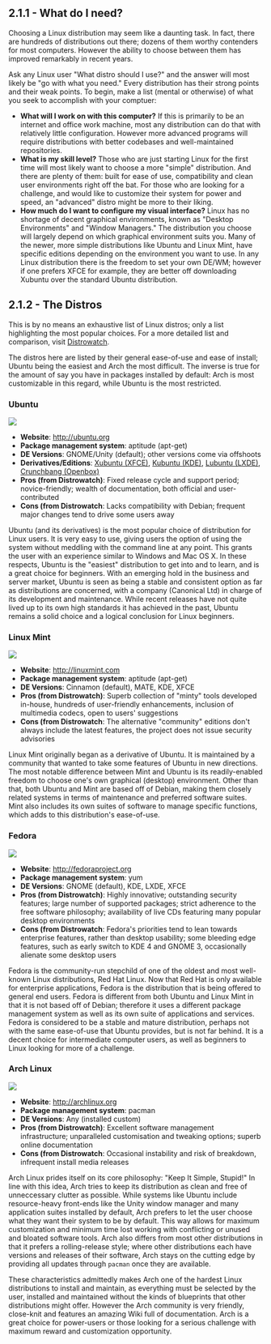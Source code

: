 ## 2.1.1 - What do I need?

Choosing a Linux distribution may seem like a daunting task. In fact, there are hundreds of distributions out there; dozens of them worthy contenders for most computers. However the ability to choose between them has improved remarkably in recent years.

Ask any Linux user "What distro should I use?" and the answer will most likely be "go with what you need." Every distribution has their strong points and their weak points. To begin, make a list (mental or otherwise) of what you seek to accomplish with your comptuer:

*   **What will I work on with this computer?** If this is primarily to be an internet and office work machine, most any distribution can do that with relatively little configuration. However more advanced programs will require distributions with better codebases and well-maintained repositories.
*   **What is my skill level?** Those who are just starting Linux for the first time will most likely want to choose a more "simple" distribution. And there are plenty of them: built for ease of use, compatibility and clean user environments right off the bat. For those who are looking for a challenge, and would like to customize their system for power and speed, an "advanced" distro might be more to their liking.
*   **How much do I want to configure my visual interface?** Linux has no shortage of decent graphical environments, known as "Desktop Environments" and "Window Managers." The distribution you choose will largely depend on which graphical environment suits you. Many of the newer, more simple distributions like Ubuntu and Linux Mint, have specific editions depending on the environment you want to use. In any Linux distribution there is the freedom to set your own DE/WM; however if one prefers XFCE for example, they are better off downloading Xubuntu over the standard Ubuntu distribution.

  
## 2.1.2 - The Distros

This is by no means an exhaustive list of Linux distros; only a list highlighting the most popular choices. For a more detailed list and comparison, visit [Distrowatch][1].

The distros here are listed by their general ease-of-use and ease of install; Ubuntu being the easiest and Arch the most difficult. The inverse is true for the amount of say you have in packages installed by default: Arch is most customizable in this regard, while Ubuntu is the most restricted.

### Ubuntu

![][2] 
*   **Website**: <http://ubuntu.org>
*   **Package management system**: aptitude (apt-get)
*   **DE Versions**: GNOME/Unity (default); other versions come via offshoots
*   **Derivatives/Editions**: [Xubuntu (XFCE)][3], [Kubuntu (KDE)][4], [Lubuntu (LXDE)][5], [Crunchbang (Openbox)][6]
*   **Pros (from Distrowatch)**: Fixed release cycle and support period; novice-friendly; wealth of documentation, both official and user-contributed
*   **Cons (from Distrowatch**: Lacks compatibility with Debian; frequent major changes tend to drive some users away

Ubuntu (and its derivatives) is the most popular choice of distribution for Linux users. It is very easy to use, giving users the option of using the system without meddling with the command line at any point. This grants the user with an experience similar to Windows and Mac OS X. In these respects, Ubuntu is the "easiest" distribution to get into and to learn, and is a great choice for beginners. With an emerging hold in the business and server market, Ubuntu is seen as being a stable and consistent option as far as distributions are concerned, with a company (Canonical Ltd) in charge of its development and maintenance. While recent releases have not quite lived up to its own high standards it has achieved in the past, Ubuntu remains a solid choice and a logical conclusion for Linux beginners.

### Linux Mint

![][7] 
*   **Website**: <http://linuxmint.com>
*   **Package management system**: aptitude (apt-get)
*   **DE Versions**: Cinnamon (default), MATE, KDE, XFCE
*   **Pros (from Distrowatch)**: Superb collection of "minty" tools developed in-house, hundreds of user-friendly enhancements, inclusion of multimedia codecs, open to users' suggestions
*   **Cons (from Distrowatch**: The alternative "community" editions don't always include the latest features, the project does not issue security advisories

Linux Mint originally began as a derivative of Ubuntu. It is maintained by a community that wanted to take some features of Ubuntu in new directions. The most notable difference between Mint and Ubuntu is its readily-enabled freedom to choose one's own graphical (desktop) environment. Other than that, both Ubuntu and Mint are based off of Debian, making them closely related systems in terms of maintenance and preferred software suites. Mint also includes its own suites of software to manage specific functions, which adds to this distribution's ease-of-use.

### Fedora

![][8] 
*   **Website**: <http://fedoraproject.org>
*   **Package management system**: yum
*   **DE Versions**: GNOME (default), KDE, LXDE, XFCE
*   **Pros (from Distrowatch)**: Highly innovative; outstanding security features; large number of supported packages; strict adherence to the free software philosophy; availability of live CDs featuring many popular desktop environments
*   **Cons (from Distrowatch**: Fedora's priorities tend to lean towards enterprise features, rather than desktop usability; some bleeding edge features, such as early switch to KDE 4 and GNOME 3, occasionally alienate some desktop users

Fedora is the community-run stepchild of one of the oldest and most well-known Linux distributions, Red Hat Linux. Now that Red Hat is only available for enterprise applications, Fedora is the distribution that is being offered to general end users. Fedora is different from both Ubuntu and Linux Mint in that it is not based off of Debian; therefore it uses a different package management system as well as its own suite of applications and services. Fedora is considered to be a stable and mature distribution, perhaps not with the same ease-of-use that Ubuntu provides, but is not far behind. It is a decent choice for intermediate computer users, as well as beginners to Linux looking for more of a challenge.

### Arch Linux

![][9] 
*   **Website**: <http://archlinux.org>
*   **Package management system**: pacman
*   **DE Versions**: Any (installed custom)
*   **Pros (from Distrowatch)**: Excellent software management infrastructure; unparalleled customisation and tweaking options; superb online documentation
*   **Cons (from Distrowatch**: Occasional instability and risk of breakdown, infrequent install media releases

Arch Linux prides itself on its core philosophy: "Keep It Simple, Stupid!" In line with this idea, Arch tries to keep its distribution as clean and free of unneccessary clutter as possible. While systems like Ubuntu include resource-heavy front-ends like the Unity window manager and many application suites installed by default, Arch prefers to let the user choose what they want their system to be by default. This way allows for maximum customization and minimum time lost working with conflicting or unused and bloated software tools. Arch also differs from most other distributions in that it prefers a rolling-release style; where other distributions each have versions and releases of their software, Arch stays on the cutting edge by providing all updates through `pacman` once they are available.

These characteristics admittedly makes Arch one of the hardest Linux distributions to install and maintain, as everything must be selected by the user, installed and maintained without the kinds of blueprints that other distributions might offer. However the Arch community is very friendly, close-knit and features an amazing Wiki full of documentation. Arch is a great choice for power-users or those looking for a serious challenge with maximum reward and customization opportunity.

 [1]: http://distrowatch.com
 [2]: ../img/2-1-1.png
 [3]: http://xubuntu.org
 [4]: http://kubuntu.org
 [5]: http://lubuntu.net
 [6]: http://crunchbang.org
 [7]: ../img/2-1-2.png
 [8]: ../img/2-1-3.png
 [9]: ../img/2-1-4.png